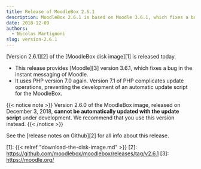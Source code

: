 ```yaml
---
title: Release of MoodleBox 2.6.1
description: MoodleBox 2.6.1 is based on Moodle 3.6.1, which fixes a bug found in the instant messaging of Moodle 3.6.
date: 2018-12-09
authors:
  - Nicolas Martignoni
slug: version-2.6.1
---
```


[Version 2.6.1][2] of the [MoodleBox disk image][1] is released today.

  - This release provides [Moodle][3] version 3.6.1, which fixes a bug in the instant messaging of Moodle.
  - It uses PHP version 7.0 again. Version 7.1 of PHP complicates update operations, preventing the development of an automatic update script for the MoodleBox.

{{< notice note >}}
Version 2.6.0 of the MoodleBox image, released on December 3, 2018, __cannot be automatically updated with the update script__ under development. We recommend that you use this version instead.
{{< /notice >}}

See the [release notes on Github][2] for all info about this release.

 [1]: {{< relref "download-the-disk-image.md" >}}
 [2]: https://github.com/moodlebox/moodlebox/releases/tag/v2.6.1
 [3]: https://moodle.org/
